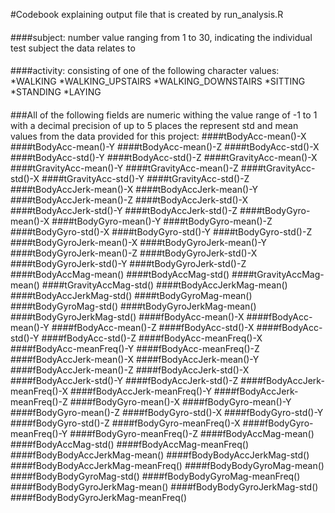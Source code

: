 #Codebook explaining output file that is created by run_analysis.R
#### 
####subject: number value ranging from 1 to 30, indicating the individual test subject the data relates to
#### 
####activity: consisting of one of the following character values:
*WALKING
*WALKING_UPSTAIRS
*WALKING_DOWNSTAIRS
*SITTING
*STANDING
*LAYING
#### 
###All of the following fields are numeric withing the value range of -1 to 1 with a decimal precision of up to 5 places the represent std and mean values from the data provided for this project:
####tBodyAcc-mean()-X
####tBodyAcc-mean()-Y
####tBodyAcc-mean()-Z
####tBodyAcc-std()-X
####tBodyAcc-std()-Y
####tBodyAcc-std()-Z
####tGravityAcc-mean()-X
####tGravityAcc-mean()-Y
####tGravityAcc-mean()-Z
####tGravityAcc-std()-X
####tGravityAcc-std()-Y
####tGravityAcc-std()-Z
####tBodyAccJerk-mean()-X
####tBodyAccJerk-mean()-Y
####tBodyAccJerk-mean()-Z
####tBodyAccJerk-std()-X
####tBodyAccJerk-std()-Y
####tBodyAccJerk-std()-Z
####tBodyGyro-mean()-X
####tBodyGyro-mean()-Y
####tBodyGyro-mean()-Z
####tBodyGyro-std()-X
####tBodyGyro-std()-Y
####tBodyGyro-std()-Z
####tBodyGyroJerk-mean()-X
####tBodyGyroJerk-mean()-Y
####tBodyGyroJerk-mean()-Z
####tBodyGyroJerk-std()-X
####tBodyGyroJerk-std()-Y
####tBodyGyroJerk-std()-Z
####tBodyAccMag-mean()
####tBodyAccMag-std()
####tGravityAccMag-mean()
####tGravityAccMag-std()
####tBodyAccJerkMag-mean()
####tBodyAccJerkMag-std()
####tBodyGyroMag-mean()
####tBodyGyroMag-std()
####tBodyGyroJerkMag-mean()
####tBodyGyroJerkMag-std()
####fBodyAcc-mean()-X
####fBodyAcc-mean()-Y
####fBodyAcc-mean()-Z
####fBodyAcc-std()-X
####fBodyAcc-std()-Y
####fBodyAcc-std()-Z
####fBodyAcc-meanFreq()-X
####fBodyAcc-meanFreq()-Y
####fBodyAcc-meanFreq()-Z
####fBodyAccJerk-mean()-X
####fBodyAccJerk-mean()-Y
####fBodyAccJerk-mean()-Z
####fBodyAccJerk-std()-X
####fBodyAccJerk-std()-Y
####fBodyAccJerk-std()-Z
####fBodyAccJerk-meanFreq()-X
####fBodyAccJerk-meanFreq()-Y
####fBodyAccJerk-meanFreq()-Z
####fBodyGyro-mean()-X
####fBodyGyro-mean()-Y
####fBodyGyro-mean()-Z
####fBodyGyro-std()-X
####fBodyGyro-std()-Y
####fBodyGyro-std()-Z
####fBodyGyro-meanFreq()-X
####fBodyGyro-meanFreq()-Y
####fBodyGyro-meanFreq()-Z
####fBodyAccMag-mean()
####fBodyAccMag-std()
####fBodyAccMag-meanFreq()
####fBodyBodyAccJerkMag-mean()
####fBodyBodyAccJerkMag-std()
####fBodyBodyAccJerkMag-meanFreq()
####fBodyBodyGyroMag-mean()
####fBodyBodyGyroMag-std()
####fBodyBodyGyroMag-meanFreq()
####fBodyBodyGyroJerkMag-mean()
####fBodyBodyGyroJerkMag-std()
####fBodyBodyGyroJerkMag-meanFreq()
